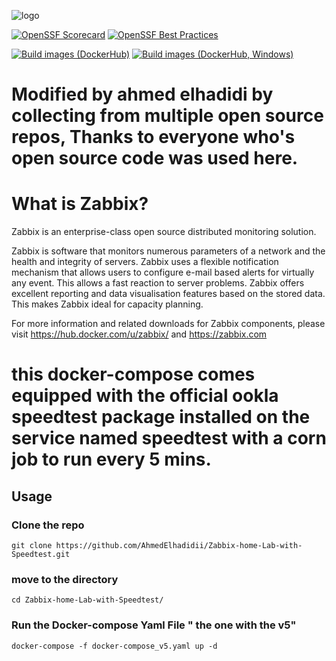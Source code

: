 ![logo](https://assets.zabbix.com/img/logo/zabbix_logo_500x131.png)

[![OpenSSF Scorecard](https://api.securityscorecards.dev/projects/github.com/zabbix/zabbix-docker/badge)](https://securityscorecards.dev/viewer/?uri=github.com/zabbix/zabbix-docker)
[![OpenSSF Best Practices](https://bestpractices.coreinfrastructure.org/projects/8395/badge)](https://bestpractices.coreinfrastructure.org/projects/8395)

[![Build images (DockerHub)](https://github.com/zabbix/zabbix-docker/actions/workflows/images_build.yml/badge.svg?branch=6.4&event=push)](https://github.com/zabbix/zabbix-docker/actions/workflows/images_build.yml)
[![Build images (DockerHub, Windows)](https://github.com/zabbix/zabbix-docker/actions/workflows/images_build_windows.yml/badge.svg?branch=6.4&event=push)](https://github.com/zabbix/zabbix-docker/actions/workflows/images_build_windows.yml)

# Modified by ahmed elhadidi by collecting from multiple open source repos, Thanks to everyone who's open source code was used here.
# What is Zabbix?

Zabbix is an enterprise-class open source distributed monitoring solution.

Zabbix is software that monitors numerous parameters of a network and the health and integrity of servers. Zabbix uses a flexible notification mechanism that allows users to configure e-mail based alerts for virtually any event. This allows a fast reaction to server problems. Zabbix offers excellent reporting and data visualisation features based on the stored data. This makes Zabbix ideal for capacity planning.

For more information and related downloads for Zabbix components, please visit https://hub.docker.com/u/zabbix/ and https://zabbix.com

# this docker-compose comes equipped with the official ookla speedtest package installed on the service named speedtest with a corn job to run every 5 mins.


## Usage

### Clone the repo
```
git clone https://github.com/AhmedElhadidii/Zabbix-home-Lab-with-Speedtest.git
```

### move to the directory

```
cd Zabbix-home-Lab-with-Speedtest/
```

### Run the Docker-compose Yaml File " the one with the v5"
```
docker-compose -f docker-compose_v5.yaml up -d
```
